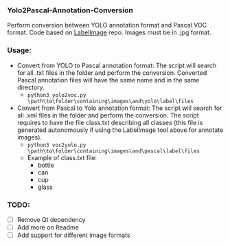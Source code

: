 ### Yolo2Pascal-Annotation-Conversion

Perform conversion between YOLO annotation format and Pascal VOC format. Code based on [LabelImage](https://github.com/tzutalin/labelImg) repo. Images must be in .jpg format.

### Usage:
- Convert from YOLO to Pascal annotation format: The script will search for all .txt files in the folder and perform the conversion. Converted Pascal annotation files will have the same name and in the same directory.
  - ```python3 yolo2voc.py \path\to\folder\containing\images\and\yolo\label\files```
- Convert from Pascal to Yolo annotation format: The script will search for all .xml files in the folder and perform the conversion. The script requires to have the file class.txt describing all classes (this file is generated autonomously if using the LabelImage tool above for annotate images).
  - ```python3 voc2yolo.py \path\to\folder\containing\images\and\pascal\label\files```
  - Example of class.txt file:
    - bottle
    - can
    - cup
    - glass

### TODO:
- [ ] Remove Qt dependency
- [ ] Add more on Readme
- [ ] Add support for different image formats
